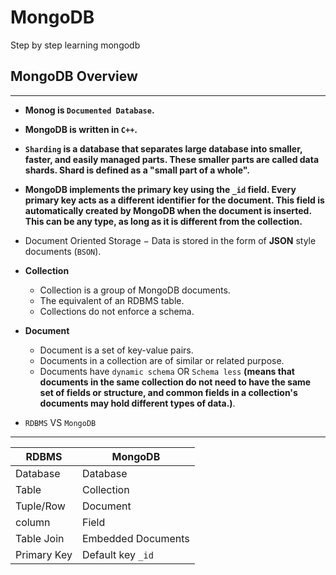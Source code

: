 # MongoDB
Step by step learning mongodb

## __MongoDB Overview__
___
- **Monog is `Documented Database`.**
- **MongoDB is written in `C++`.**
- **`Sharding` is a database that separates large database into smaller, faster, and easily managed parts. These smaller parts are called data shards. Shard is defined as a "small part of a whole".**
- **MongoDB implements the **__primary key__** using the `_id` field. Every primary key acts as a different identifier for the document. This field is automatically created by MongoDB when the document is inserted. This can be any type, as long as it is different from the collection.**
- Document Oriented Storage − Data is stored in the form of **__JSON__** style documents (`BSON`).
  
- **Collection**
   - Collection is a group of MongoDB documents.
   - The equivalent of an RDBMS table.
   - Collections do not enforce a schema.

- **Document**
   - Document is a set of key-value pairs.
   - Documents in a collection are of similar or related purpose.
   - Documents have `dynamic schema` OR `Schema less`  __(means that documents in the same collection do not need to have the same set of fields or structure, and common fields in a collection's documents may hold different types of data.)__.

- `RDBMS` VS `MongoDB`     
 ----------------------
 
| RDBMS         | MongoDB                          |
|---------------|----------------------------------|
| Database      | Database                         |
| Table         | Collection                       |
| Tuple/Row     | Document                         |
| column        | Field                            |
| Table Join    | Embedded Documents               |
| Primary Key   | Default key `_id`                |
